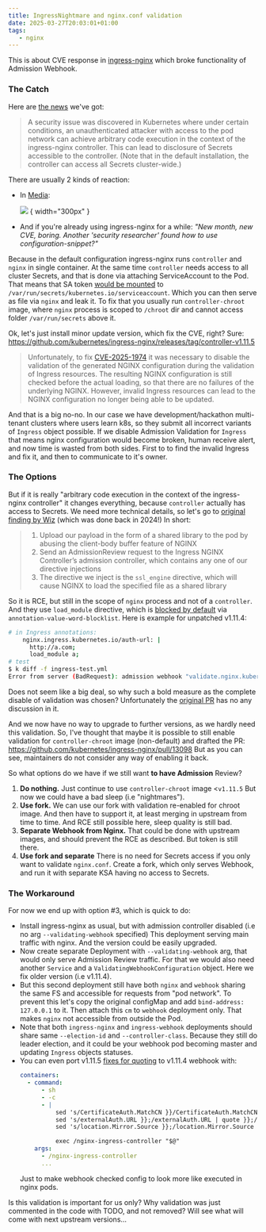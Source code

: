 ```yaml
---
title: IngressNightmare and nginx.conf validation
date: 2025-03-27T20:03:01+01:00
tags:
   - nginx
---
```

This is about CVE response in [ingress-nginx](https://kubernetes.github.io/ingress-nginx/) which broke functionality of Admission Webhook.

### The Catch
Here are [the news](https://github.com/advisories/GHSA-mgvx-rpfc-9mpv) we've got:
> A security issue was discovered in Kubernetes where under certain conditions, an unauthenticated attacker with access to the pod network can achieve arbitrary code execution in the context of the ingress-nginx controller. This can lead to disclosure of Secrets accessible to the controller. (Note that in the default installation, the controller can access all Secrets cluster-wide.)

There are usually 2 kinds of reaction:

- In [Media](https://x.com/hashtag/ingressnightmare):

   ![](/assets/img/2025/aaa.png)
   { width="300px" }

- And if you're already using ingress-nginx for a while:
*"New month, new CVE, boring. Another 'security researcher' found how to use configuration-snippet?"*

Because in the default configuration ingress-nginx runs `controller` and `nginx` in single container. At the same time `controller` needs access to all cluster Secrets, and that is done via attaching ServiceAccount to the Pod. That means that SA token [would be mounted](https://kubernetes.io/docs/reference/access-authn-authz/service-accounts-admin/#serviceaccount-admission-controller) to `/var/run/secrets/kubernetes.io/serviceaccount`. Which you can then serve as file via `nginx` and leak it. To fix that you usually run `controller-chroot` image, where `nginx` process is scoped to `/chroot` dir and cannot access folder `/var/run/secrets` above it.

Ok, let's just install minor update version, which fix the CVE, right? Sure:
https://github.com/kubernetes/ingress-nginx/releases/tag/controller-v1.11.5
> Unfortunately, to fix [CVE-2025-1974](https://github.com/advisories/GHSA-mgvx-rpfc-9mpv "CVE-2025-1974") it was necessary to disable the validation of the generated NGINX configuration during the validation of Ingress resources.
> The resulting NGINX configuration is still checked before the actual loading, so that there are no failures of the underlying NGINX. However, invalid Ingress resources can lead to the NGINX configuration no longer being able to be updated.

And that is a big no-no. In our case we have development/hackathon multi-tenant clusters where users learn k8s, so they submit all incorrect variants of `Ingress` object possible. If we disable Admission Validation for `Ingress` that means nginx configuration would become broken, human receive alert, and now time is wasted from both sides. First to to find the invalid Ingress and fix it, and then to communicate to it's owner.

### The Options

But if it is really "arbitrary code execution in the context of the ingress-nginx controller" it changes everything, because `controller` actually has access to Secrets. We need more technical details, so let's go to [original finding by Wiz](https://www.wiz.io/blog/ingress-nginx-kubernetes-vulnerabilities#cve-2025-1974---nginx-configuration-code-execution-70) (which was done back in 2024!)
In short:
>1. Upload our payload in the form of a shared library to the pod by abusing the client-body buffer feature of NGINX 
>2. Send an AdmissionReview request to the Ingress NGINX Controller’s admission controller, which contains any one of our directive injections   
>3. The directive we inject is the `ssl_engine` directive, which will cause NGINX to load the specified file as a shared library

So it is RCE, but still in the scope of `nginx` process and not of a `controller`. And they use `load_module` directive, which is [blocked by default](https://kubernetes.github.io/ingress-nginx/user-guide/nginx-configuration/configmap/#annotation-value-word-blocklist) via `annotation-value-word-blocklist`. Here is example for unpatched v1.11.4:

```bash
# in Ingress annotations:
    nginx.ingress.kubernetes.io/auth-url: |
      http://a.com;
      load_module a;
# test
$ k diff -f ingress-test.yml
Error from server (BadRequest): admission webhook "validate.nginx.kubernetes.io" denied the request: nginx.ingress.kubernetes.io/auth-url annotation contains invalid word load_module
```

Does not seem like a big deal, so why such a bold measure as the complete disable of validation was chosen? Unfortunately the [original PR](https://github.com/kubernetes/ingress-nginx/pull/13070) has no any discussion in it.

And we now have no way to upgrade to further versions, as we hardly need this validation. So, I've thought that maybe it is possible to still enable validation for `controller-chroot` image (non-default) and drafted the PR:
https://github.com/kubernetes/ingress-nginx/pull/13098
But as you can see, maintainers do not consider any way of enabling it back.

So what options do we have if we still want **to have Admission** Review?
1. **Do nothing.**
   Just continue to use `controller-chroot` image <`v1.11.5` But now we could have a bad sleep (i.e "nightmares").
2. **Use fork.**
   We can use our fork with validation re-enabled for chroot image. And then have to support it, at least merging in upstream from time to time. And RCE still possible here, sleep quality is still bad.
3. **Separate Webhook from Nginx.**
   That could be done with upstream images, and should prevent the RCE as described. But token is still there.
4. **Use fork and separate**
   There is no need for Secrets access if you only want to validate `nginx.conf`. Create a fork, which only serves Webhook, and run it with separate KSA having no access to Secrets.

### The Workaround
For now we end up with option #3, which is quick to do:
- Install ingress-nginx as usual, but with admission controller disabled (i.e no arg `--validating-webhook` specified) This deployment serving main traffic with nginx. And the version could be easily upgraded.
- Now create separate Deployment with `--validating-webhook` arg, that would only serve Admission Review traffic. For that we would also need another `Service` and  a `ValidatingWebhookConfiguration` object. Here we fix older version (i.e v1.11.4).
- But this second deployment still have both `nginx` and `webhook` sharing the same FS and accessible for requests from "pod network". To prevent this let's copy the original configMap and add `bind-address: 127.0.0.1` to it. Then attach this `cm` to `webhook` deployment only. That makes `nginx` not accessible from outside the Pod.
- Note that both `ingress-nginx` and `ingress-webhook` deployments should share same `--election-id` and `--controller-class`. Because they still do leader election, and it could be your webhook pod becoming master and updating `Ingress` objects statuses.
- You can even port v1.11.5 [fixes for quoting](https://github.com/kubernetes/ingress-nginx/pull/13070/files#diff-cbf382cc05c9f274b5db56a581b335dba8ecb80fd96a8f1a6a068b2594c9b1ca) to v1.11.4 webhook with:
   ```yaml
   containers:
     - command:
         - sh
         - -c
         - |
             sed 's/CertificateAuth.MatchCN }}/CertificateAuth.MatchCN | quote }}/' -i /chroot/etc/nginx/template/nginx.tmpl
             sed 's/externalAuth.URL }};/externalAuth.URL | quote }};/' -i /chroot/etc/nginx/template/nginx.tmpl
             sed 's/location.Mirror.Source }};/location.Mirror.Source | quote }};/' -i /chroot/etc/nginx/template/nginx.tmpl
   
             exec /nginx-ingress-controller "$@"
       args:
         - /nginx-ingress-controller
         ...
   ```
  Just to make webhook checked config to look more like executed in nginx pods.

Is this validation is important for us only? Why validation was just commented in the code with TODO, and not removed? Will see what will come with next upstream versions...
